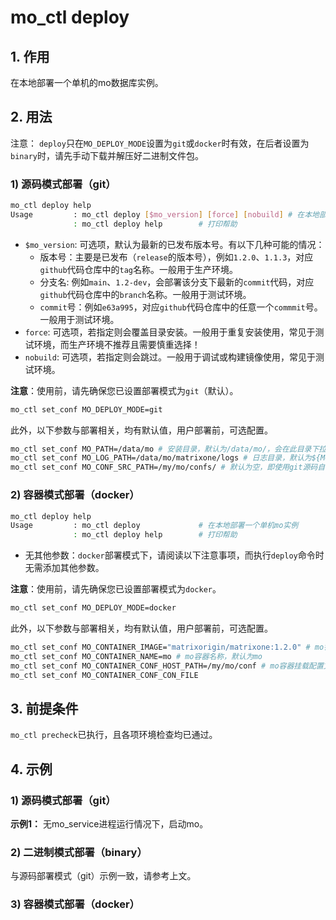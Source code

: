 # mo_ctl deploy
## 1. 作用
在本地部署一个单机的mo数据库实例。

## 2. 用法
注意： `deploy`只在`MO_DEPLOY_MODE`设置为`git`或`docker`时有效，在后者设置为`binary`时，请先手动下载并解压好二进制文件包。
### 1) 源码模式部署（git）
```bash
mo_ctl deploy help
Usage         : mo_ctl deploy [$mo_version] [force] [nobuild] # 在本地部署一个单机mo实例
              : mo_ctl deploy help        # 打印帮助
```

- `$mo_version`: 可选项，默认为最新的已发布版本号。有以下几种可能的情况：
  - 版本号：主要是已发布（`release`的版本号），例如`1.2.0`、`1.1.3`，对应`github`代码仓库中的`tag`名称。一般用于生产环境。
  - 分支名: 例如`main`、`1.2-dev`，会部署该分支下最新的`commit`代码，对应`github`代码仓库中的`branch`名称。一般用于测试环境。
  - `commit`号：例如`e63a995`，对应`github`代码仓库中的任意一个`commmit`号。一般用于测试环境。
- `force`: 可选项，若指定则会覆盖目录安装。一般用于重复安装使用，常见于测试环境，而生产环境不推荐且需要慎重选择！
- `nobuild`: 可选项，若指定则会跳过。一般用于调试或构建镜像使用，常见于测试环境。

**注意**：使用前，请先确保您已设置部署模式为`git`（默认）。
```bash
mo_ctl set_conf MO_DEPLOY_MODE=git
```
此外，以下参数与部署相关，均有默认值，用户部署前，可选配置。
```bash
mo_ctl set_conf MO_PATH=/data/mo # 安装目录，默认为/data/mo/，会在此目录下拉取git源码到matrixone目录下
mo_ctl set_conf MO_LOG_PATH=/data/mo/matrixone/logs # 日志目录，默认为${MO_PATH}/matrixone/logs
mo_ctl set_conf MO_CONF_SRC_PATH=/my/mo/confs/ # 默认为空，即使用git源码自带的配置文件。如果设置，则会拷贝此目录下的cn.toml、tn.toml、log.toml文件到${MO_PATH}/matrixone/etc/launch/目录并替换默认配置文件
```

### 2) 容器模式部署（docker）
```bash
mo_ctl deploy help
Usage         : mo_ctl deploy             # 在本地部署一个单机mo实例
              : mo_ctl deploy help        # 打印帮助
```
- 无其他参数：`docker`部署模式下，请阅读以下注意事项，而执行`deploy`命令时无需添加其他参数。

**注意**：使用前，请先确保您已设置部署模式为`docker`。
```bash
mo_ctl set_conf MO_DEPLOY_MODE=docker
```
此外，以下参数与部署相关，均有默认值，用户部署前，可选配置。
```bash
mo_ctl set_conf MO_CONTAINER_IMAGE="matrixorigin/matrixone:1.2.0" # mo镜像全名，默认为最新已发布版本的镜像全名，格式为${image_repo_address}/${image_name}:${image_tag}
mo_ctl set_conf MO_CONTAINER_NAME=mo # mo容器名称，默认为mo
mo_ctl set_conf MO_CONTAINER_CONF_HOST_PATH=/my/mo/conf # mo容器挂载配置文件在宿主机上的目录，默认为空，即使用容器自带的配置文件。若有修改配置文件需求，可按此设置
mo_ctl set_conf MO_CONTAINER_CONF_CON_FILE
```

## 3. 前提条件
`mo_ctl precheck`已执行，且各项环境检查均已通过。

## 4. 示例
### 1) 源码模式部署（git）
**示例1：** 无mo_service进程运行情况下，启动mo。


### 2) 二进制模式部署（binary）
与源码部署模式（git）示例一致，请参考上文。

### 3) 容器模式部署（docker）
